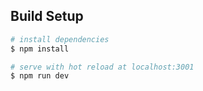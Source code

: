 ## Build Setup

```bash
# install dependencies
$ npm install

# serve with hot reload at localhost:3001
$ npm run dev
```
